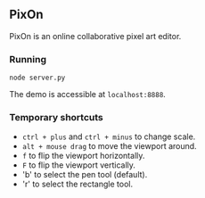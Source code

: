 ## PixOn

PixOn is an online collaborative pixel art editor.

### Running

```
node server.py
```

The demo is accessible at `localhost:8888`.

### Temporary shortcuts

- `ctrl + plus` and `ctrl + minus` to change scale.
- `alt + mouse drag` to move the viewport around.
- `f` to flip the viewport horizontally.
- `F` to flip the viewport vertically.
- 'b' to select the pen tool (default).
- 'r' to select the rectangle tool.
